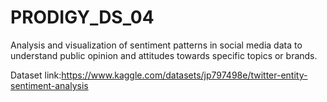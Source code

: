 # PRODIGY_DS_04
Analysis and visualization of sentiment patterns in social media data to understand public opinion and attitudes towards specific topics or brands.

Dataset link:https://www.kaggle.com/datasets/jp797498e/twitter-entity-sentiment-analysis

